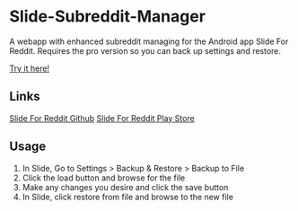 # Slide-Subreddit-Manager
A webapp with enhanced subreddit managing for the Android app Slide For Reddit. Requires the pro version so you can back up settings and restore.

[Try it here!](https://kufii.github.io/Slide-Subreddit-Manager/)

## Links
[Slide For Reddit Github](https://github.com/ccrama/Slide)
[Slide For Reddit Play Store](https://play.google.com/store/apps/details?id=me.ccrama.redditslide)

## Usage
1. In Slide, Go to Settings > Backup & Restore > Backup to File
2. Click the load button and browse for the file
3. Make any changes you desire and click the save button
4. In Slide, click restore from file and browse to the new file
